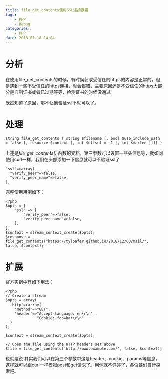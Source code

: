 ```yaml
---
title: file_get_contents使用SSL连接报错
tags:
    - PHP
    - Debug
categories:
    - PHP
date: 2018-01-18 14:04
---
```


# 分析

在使用file_get_contents的时候，有时候获取受信任的https的内容是正常的，但是遇到一些不受信任的https连接，就会报错，主要原因还是不受信任的https大部分是自制证书或者已过期等等，检测证书的时候没通过。

既然知道了原因，那不让他验证ssl不就可以了。

<!--more-->

# 处理

~~~
string file_get_contents ( string $filename [, bool $use_include_path = false [, resource $context [, int $offset = -1 [, int $maxlen ]]]] )
~~~

上述是*file_get_contents()* 函数的文档，第三参数可以设置一些头信息等，就如同使用curl一样，我们在头部添加一下信息就可以不验证ssl了

~~~
"ssl"=>array(
  "verify_peer"=>false,
  "verify_peer_name"=>false,
),
~~~

完整使用用例如下：

~~~
<?php
$opts = [
    "ssl" => [
        "verify_peer"=>false,
        "verify_peer_name"=>false,
    ],
];
$context = stream_context_create($opts);
$response = file_get_contents("https://tyloafer.github.io/2018/12/03/mail/", false, $context);
~~~

# 扩展

官方实例中有如下用法：

~~~
<?php
// Create a stream
$opts = array(
  'http'=>array(
    'method'=>"GET",
    'header'=>"Accept-language: en\r\n" .
              "Cookie: foo=bar\r\n"
  )
);

$context = stream_context_create($opts);

// Open the file using the HTTP headers set above
$file = file_get_contents('http://www.example.com/', false, $context);

~~~

也就是说 其实我们可以在第三个参数中这是header、cookie、params等信息，这样就可以跟curl一样模拟post和get请求了。用例就不详述了，各位猿们自行探索吧。